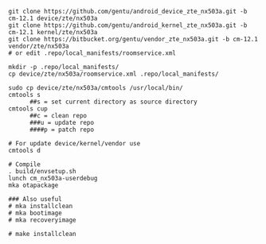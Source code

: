     git clone https://github.com/gentu/android_device_zte_nx503a.git -b cm-12.1 device/zte/nx503a
    git clone https://github.com/gentu/android_kernel_zte_nx503a.git -b cm-12.1 kernel/zte/nx503a
    git clone https://bitbucket.org/gentu/vendor_zte_nx503a.git -b cm-12.1 vendor/zte/nx503a
    # or edit .repo/local_manifests/roomservice.xml

    mkdir -p .repo/local_manifests/
    cp device/zte/nx503a/roomservice.xml .repo/local_manifests/

    sudo cp device/zte/nx503a/cmtools /usr/local/bin/
    cmtools s
          ##s = set current directory as source directory
    cmtools cup
          ##c = clean repo
          ###u = update repo
          ####p = patch repo

    # For update device/kernel/vendor use
    cmtools d

    # Compile
    . build/envsetup.sh
    lunch cm_nx503a-userdebug
    mka otapackage

    ### Also useful
    # mka installclean
    # mka bootimage
    # mka recoveryimage

    # make installclean

